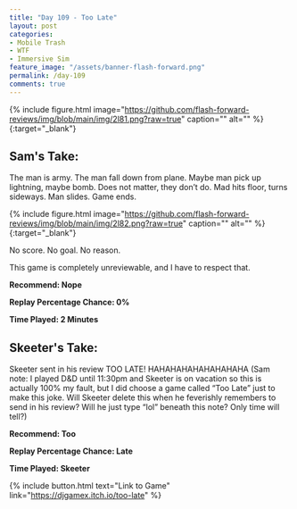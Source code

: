 ```yaml
---
title: "Day 109 - Too Late"
layout: post
categories:
- Mobile Trash
- WTF
- Immersive Sim
feature_image: "/assets/banner-flash-forward.png"
permalink: /day-109
comments: true
---
```


{% include figure.html image="https://github.com/flash-forward-reviews/img/blob/main/img/2l81.png?raw=true" caption="" alt="" %}{:target="_blank"}

## Sam's Take:

The man is army. The man fall down from plane. Maybe man pick up lightning, maybe bomb. Does not matter, they don’t do. Mad hits floor, turns sideways. Man slides. Game ends.

{% include figure.html image="https://github.com/flash-forward-reviews/img/blob/main/img/2l82.png?raw=true" caption="" alt="" %}{:target="_blank"}

No score. No goal. No reason.

This game is completely unreviewable, and I have to respect that.

**Recommend: Nope**

**Replay Percentage Chance: 0%**

**Time Played: 2 Minutes**

## Skeeter's Take:

Skeeter sent in his review TOO LATE! HAHAHAHAHAHAHAHAHA (Sam note: I played D&D until 11:30pm and Skeeter is on vacation so this is actually 100% my fault, but I did choose a game called “Too Late” just to make this joke. Will Skeeter delete this when he feverishly remembers to send in his review? Will he just type “lol” beneath this note? Only time will tell?)

**Recommend: Too**

**Replay Percentage Chance: Late**

**Time Played: Skeeter**

{% include button.html text="Link to Game" link="https://djgamex.itch.io/too-late" %}